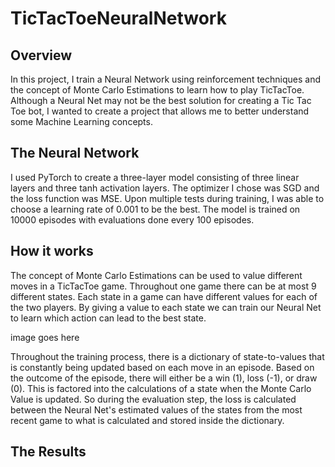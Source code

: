 # TicTacToeNeuralNetwork
## Overview 
In this project, I train a Neural Network using reinforcement techniques and the concept of Monte Carlo Estimations to learn how to play TicTacToe. Although a Neural Net may not be the best solution for creating a Tic Tac Toe bot, I wanted to create a project that allows me to better understand some Machine Learning concepts.

## The Neural Network
I used PyTorch to create a three-layer model consisting of three linear layers and three tanh activation layers. The optimizer I chose was SGD and the loss function was MSE. Upon multiple tests during training, I was able to choose a learning rate of 0.001 to be the best. The model is trained on 10000 episodes with evaluations done every 100 episodes. 

## How it works
The concept of Monte Carlo Estimations can be used to value different moves in a TicTacToe game. Throughout one game there can be at most 9 different states. Each state in a game can have different values for each of the two players. By giving a value to each state we can train our Neural Net to learn which action can lead to the best state. 

image goes here

Throughout the training process, there is a dictionary of state-to-values that is constantly being updated based on each move in an episode. Based on the outcome of the episode, there will either be a win (1), loss (-1), or draw (0). This is factored into the calculations of a state when the Monte Carlo Value is updated. So during the evaluation step, the loss is calculated between the Neural Net's estimated values of the states from the most recent game to what is calculated and stored inside the dictionary. 

## The Results 


